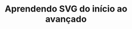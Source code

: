 ---
title: "Aprendendo SVG do início ao avançado"
image: '/assets/img/cursos/curso-svg.png'
link: 'http://willianjusten.com.br/pre-venda-curso-de-svg/'
introduction: 'Se adiante e adquira um dos cursos mais completos de SVG totalmente em português.'
main-class: 'svg'
color: '#7D669E'
tags:
- frontend
- svg
- cursos
---